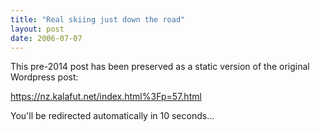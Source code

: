 ```yaml
---
title: "Real skiing just down the road"
layout: post
date: 2006-07-07
---
```


This pre-2014 post has been preserved as a static version of the original Wordpress post:

https://nz.kalafut.net/index.html%3Fp=57.html

You'll be redirected automatically in 10 seconds...

<head>
  <meta http-equiv="refresh" content="10;url=https://nz.kalafut.net/index.html%3Fp=57.html">
</head>

